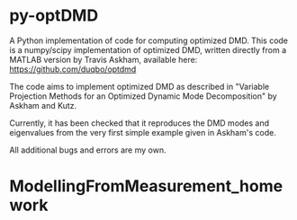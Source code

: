 # py-optDMD
A Python implementation of code for computing optimized DMD.
This code is a numpy/scipy implementation of optimized DMD, written directly from a MATLAB version by Travis Askham, available here: https://github.com/duqbo/optdmd

The code aims to implement optimized DMD as described in "Variable Projection Methods for an Optimized Dynamic Mode Decomposition" by Askham and Kutz.

Currently, it has been checked that it reproduces the DMD modes and eigenvalues from the very first simple example given in Askham's code.

All additional bugs and errors are my own.
# ModellingFromMeasurement_homework
